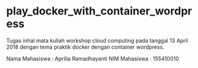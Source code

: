 # play_docker_with_container_wordpress
Tugas inhal mata kuliah workshop cloud computing pada tanggal 13 April 2018 dengan tema praktik docker dengan container wordpress.

Nama Mahasiswa : Aprilia Ramadhayanti
NIM Mahasiswa : 155410010
